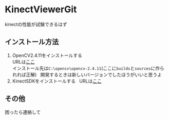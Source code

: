 # KinectViewerGit
kinectの性能が試験できるはず  

## インストール方法
1. OpenCV2.4.11をインストールする  
URLは[ここ](https://sourceforge.net/projects/opencvlibrary/files/opencv-win/2.4.11/opencv-2.4.11.exe/download)  
インストール先は`C:\opencv\opencv-2.4.11`(ここに`builds`と`sources`に作られれば正解)  
開発するときは新しいバージョンでしたほうがいいと思うよ
2. KinectSDKをインストールする  
URLは[ここ](https://www.microsoft.com/en-us/download/details.aspx?id=44561)  

## その他
困ったら連絡して
